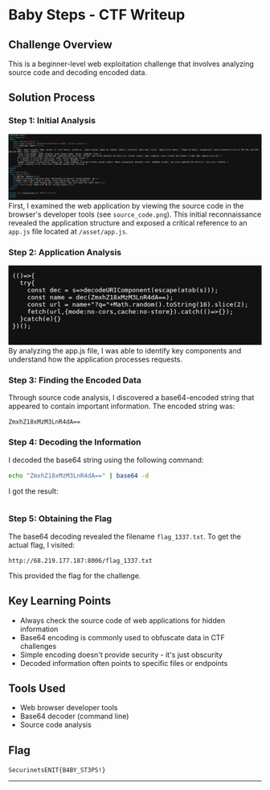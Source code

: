 # Baby Steps - CTF Writeup

## Challenge Overview
This is a beginner-level web exploitation challenge that involves analyzing source code and decoding encoded data.

## Solution Process

### Step 1: Initial Analysis
![source code](source_code.png)
First, I examined the web application by viewing the source code in the browser's developer tools (see `source_code.png`). This initial reconnaissance revealed the application structure and exposed a critical reference to an `app.js` file located at `/asset/app.js`.

### Step 2: Application Analysis
![app.js](appjs.png)
By analyzing the app.js file, I was able to identify key components and understand how the application processes requests.

### Step 3: Finding the Encoded Data
Through source code analysis, I discovered a base64-encoded string that appeared to contain important information. The encoded string was:
```
ZmxhZ18xMzM3LnR4dA==
```

### Step 4: Decoding the Information
I decoded the base64 string using the following command:
```bash
echo "ZmxhZ18xMzM3LnR4dA==" | base64 -d
```
I got the result:
```flag_1337.txt
```

### Step 5: Obtaining the Flag
The base64 decoding revealed the filename `flag_1337.txt`. To get the actual flag, I visited:
```
http://68.219.177.187:8006/flag_1337.txt
```

This provided the flag for the challenge.

## Key Learning Points
- Always check the source code of web applications for hidden information
- Base64 encoding is commonly used to obfuscate data in CTF challenges
- Simple encoding doesn't provide security - it's just obscurity
- Decoded information often points to specific files or endpoints

## Tools Used
- Web browser developer tools
- Base64 decoder (command line)
- Source code analysis

## Flag
`SecurinetsENIT{B4BY_ST3PS!}`

---

